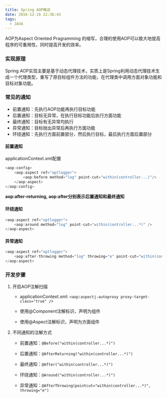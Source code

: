 ```yaml
---
title: Spring AOP略谈
date: 2016-12-16 22:36:43
tags: 
  - JAVA
---
```




AOP为Aspect Oriented Pragramming 的缩写，合理的使用AOP可以极大地提高程序的可重用性，同时提高开发的效率。

<!-- more -->

### 实现原理

Spring AOP实现主要是基于动态代理技术，实质上是Spring利用动态代理技术生成一个代理类型，重写了原目标组件方法的功能，在代理类中调用方面对象功能和目标对象功能。

### 常见的通知

- 前置通知：先执行AOP功能再执行目标功能
- 后置通知：目标无异常，在执行目标功能后执行方面功能
- 最终通知：目标有无异常均执行
- 异常通知：目标抛出异常后再执行方面功能
- 环绕通知：先执行方面前置部分，然后执行目标，最后执行方面后置部分

#### 前置通知

applicationContext.xml配置

```Java
<aop:config>
    <aop:aspect ref="optlogger">
        <aop:before method="log" point-cut="within(controller...)"/>
    </aop:aspect>
</aop:config>
```

**aop:after-returning, aop:after分别表示后置通知和最终通知**

#### 环绕通知

```Java
<aop:aspect ref="optlogger">
    <aop:around method="log" point-cut="within(controller...*)" />
</aop:aspect>
```

#### 异常通知
```Java
<aop:aspect ref="optlogger">
    <aop:after-throwing method="log" throwing="e" point-cut="within(controller...*)" />
</aop:aspect>
```

### 开发步骤

1. 开启AOP注解扫描

    - applicationContext.xml: `<aop:aspectj-autoproxy proxy-target-class="true" />`

    - 使用@Component注解标识，声明为组件

    - 使用@Aspect注解标识，声明为方面组件

2. 不同通知的注解方式

    - 前置通知：`@Before("within(controller...*)")`

    - 后置通知：`@AfterReturning("within(controller...*)")`

    - 最终通知：`@After("within(controller...*)")`

    - 环绕通知：`@Around("within(controller...*)")`

    - 异常通知：`@AfterThrowing(pointcut="within(controller...*)", throwing="e")`


